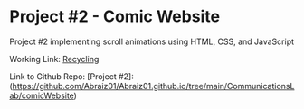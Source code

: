 # Project #2 - Comic Website
Project #2 implementing scroll animations using HTML, CSS, and JavaScript

Working Link: [Recycling](https://abraiz01.github.io/CommunicationsLab/comicWebsite/index.html)

Link to Github Repo: [Project #2]: (https://github.com/Abraiz01/Abraiz01.github.io/tree/main/CommunicationsLab/comicWebsite)
